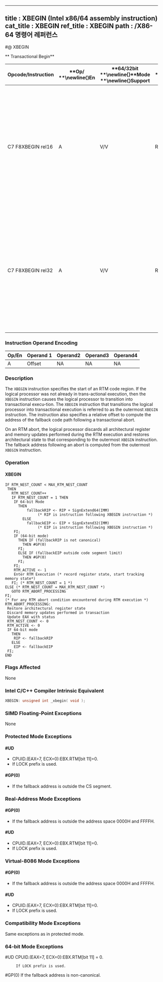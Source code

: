 ----------------------------
title : XBEGIN (Intel x86/64 assembly instruction)
cat_title : XBEGIN
ref_title : XBEGIN
path : /X86-64 명령어 레퍼런스
----------------------------
#@ XBEGIN

** Transactional Begin**

|**Opcode/Instruction**|**Op/ **\newline{}**En**|**64/32bit **\newline{}**Mode **\newline{}**Support**|**CPUID **\newline{}**Feature **\newline{}**Flag**|**Description**|
|----------------------|------------------------|-----------------------------------------------------|--------------------------------------------------|---------------|
|C7 F8XBEGIN rel16|A|V/V|RTM|Specifies the start of an RTM region. Provides a 16-bit relative offset to compute the address of the fallback instruction address at which execution resumes following an RTM abort.|
|C7 F8XBEGIN rel32|A|V/V|RTM|Specifies the start of an RTM region. Provides a 32-bit relative offset to compute the address of the fallback instruction address at which execution resumes following an RTM abort.|
### Instruction Operand Encoding


|Op/En|Operand 1|Operand2|Operand3|Operand4|
|-----|---------|--------|--------|--------|
|A|Offset|NA|NA|NA|
### Description


The `XBEGIN` instruction specifies the start of an RTM code region. If the logical processor was not already in trans-actional execution, then the `XBEGIN` instruction causes the logical processor to transition into transactional execu-tion. The `XBEGIN` instruction that transitions the logical processor into transactional execution is referred to as the outermost `XBEGIN` instruction. The instruction also specifies a relative offset to compute the address of the fallback code path following a transactional abort.

On an RTM abort, the logical processor discards all architectural register and memory updates performed during the RTM execution and restores architectural state to that corresponding to the outermost `XBEGIN` instruction. The fallback address following an abort is computed from the outermost `XBEGIN` instruction. 


### Operation
#### XBEGIN
```info-verb
IF RTM_NEST_COUNT < MAX_RTM_NEST_COUNT
 THEN
   RTM_NEST_COUNT++
   IF RTM_NEST_COUNT = 1 THEN
    IF 64-bit Mode
      THEN
          fallbackRIP <- RIP + SignExtend64(IMM)
               (* RIP is instruction following XBEGIN instruction *)
        ELSE
          fallbackEIP <- EIP + SignExtend32(IMM)
               (* EIP is instruction following XBEGIN instruction *)
    FI;
    IF (64-bit mode)
      THEN IF (fallbackRIP is not canonical)
        THEN #GP(0)
      FI;
      ELSE IF (fallbackEIP outside code segment limit)
        THEN #GP(0)
      FI;
    FI;
    RTM_ACTIVE <- 1
    Enter RTM Execution (* record register state, start tracking memory state*)
   FI; (* RTM_NEST_COUNT = 1 *)
ELSE (* RTM_NEST_COUNT = MAX_RTM_NEST_COUNT *)
   GOTO RTM_ABORT_PROCESSING
FI;
(* For any RTM abort condition encountered during RTM execution *)
RTM_ABORT_PROCESSING:
 Restore architectural register state
 Discard memory updates performed in transaction
 Update EAX with status
 RTM_NEST_COUNT <- 0
 RTM_ACTIVE <- 0
 IF 64-bit mode
   THEN
    RIP <- fallbackRIP
   ELSE
    EIP <- fallbackEIP
 FI;
END
```
### Flags Affected


None


### Intel C/C++ Compiler Intrinsic Equivalent

```cpp
XBEGIN: unsigned int _xbegin( void );
```
### SIMD Floating-Point Exceptions


None


### Protected Mode Exceptions

#### #UD
* CPUID.(EAX=7, ECX=0):EBX.RTM[bit 11]=0.
* If LOCK prefix is used.

#### #GP(0)
* If the fallback address is outside the CS segment.

### Real-Address Mode Exceptions

#### #GP(0)
* If the fallback address is outside the address space 0000H and FFFFH.

#### #UD
* CPUID.(EAX=7, ECX=0):EBX.RTM[bit 11]=0.
* If LOCK prefix is used.

### Virtual-8086 Mode Exceptions

#### #GP(0)
* If the fallback address is outside the address space 0000H and FFFFH.

#### #UD
* CPUID.(EAX=7, ECX=0):EBX.RTM[bit 11]=0.
* If LOCK prefix is used.

### Compatibility Mode Exceptions



Same exceptions as in protected mode.

### 64-bit Mode Exceptions


#UD CPUID.(EAX=7, ECX=0):EBX.RTM[bit 11] = 0.

         If LOCK prefix is used.

#GP(0) If the fallback address is non-canonical.


